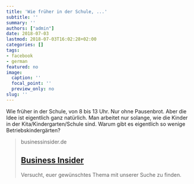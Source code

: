 ```yaml
---
title: 'Wie früher in der Schule, ...'
subtitle: ''
summary: ''
authors: ["admin"]
date: 2018-07-03
lastmod: 2018-07-03T16:02:28+02:00
categories: []
tags:
- facebook
- german
featured: no
image:
  caption: ''
  focal_point: ''
  preview_only: no
slug: ''
---
```

Wie früher in der Schule, von 8 bis 13 Uhr. Nur ohne Pausenbrot.  Aber die Idee ist eigentlich ganz natürlich. Man arbeitet nur solange, wie die Kinder in der Kita/Kindergarten/Schule sind. Warum gibt es eigentlich so wenige Betriebskindergärten?
> businessinsider.de
> ## [Business Insider](https://www.businessinsider.de/dieser-chef-hat-den-5-stunden-tag-in-seiner-firma-eingefuehrt-2018-6)
>
>Versucht, euer gewünschtes Thema mit unserer Suche zu finden.


